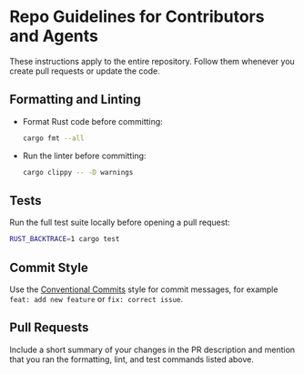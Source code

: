 # Repo Guidelines for Contributors and Agents

These instructions apply to the entire repository. Follow them whenever you create
pull requests or update the code.

## Formatting and Linting

- Format Rust code before committing:
  ```bash
  cargo fmt --all
  ```
- Run the linter before committing:
  ```bash
  cargo clippy -- -D warnings
  ```

## Tests

Run the full test suite locally before opening a pull request:
```bash
RUST_BACKTRACE=1 cargo test
```

## Commit Style

Use the [Conventional Commits](https://www.conventionalcommits.org/) style for
commit messages, for example `feat: add new feature` or `fix: correct issue`.

## Pull Requests

Include a short summary of your changes in the PR description and mention that
you ran the formatting, lint, and test commands listed above.
